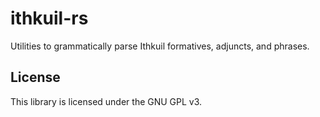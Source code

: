ithkuil-rs
==========

Utilities to grammatically parse Ithkuil formatives, adjuncts, and phrases.

## License
This library is licensed under the GNU GPL v3.
